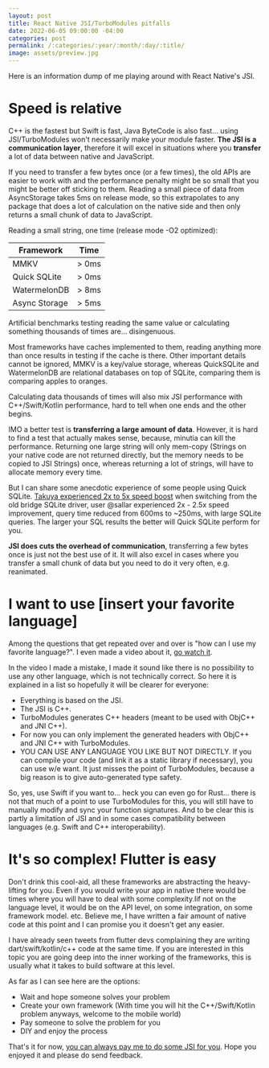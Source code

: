 ```yaml
---
layout: post
title: React Native JSI/TurboModules pitfalls
date: 2022-06-05 09:00:00 -04:00
categories: post
permalink: /:categories/:year/:month/:day/:title/
image: assets/preview.jpg
---
```


Here is an information dump of me playing around with React Native's JSI.

# Speed is relative

C++ is the fastest but Swift is fast, Java ByteCode is also fast... using JSI/TurboModules won't necessarily make your module faster. **The JSI is a communication layer**, therefore it will excel in situations where you **transfer** a lot of data between native and JavaScript.

If you need to transfer a few bytes once (or a few times), the old APIs are easier to work with and the performance penalty might be so small that you might be better off sticking to them. Reading a small piece of data from AsyncStorage takes 5ms on release mode, so this extrapolates to any package that does a lot of calculation on the native side and then only returns a small chunk of data to JavaScript.

Reading a small string, one time (release mode -O2 optimized):

| Framework     | Time  |
| ------------- | ----- |
| MMKV          | > 0ms |
| Quick SQLite  | > 0ms |
| WatermelonDB  | > 8ms |
| Async Storage | > 5ms |

Artificial benchmarks testing reading the same value or calculating something thousands of times are... disingenuous.

Most frameworks have caches implemented to them, reading anything more than once results in testing if the cache is there. Other important details cannot be ignored, MMKV is a key/value storage, whereas QuickSQLite and WatermelonDB are relational databases on top of SQLite, comparing them is comparing apples to oranges.

Calculating data thousands of times will also mix JSI performance with C++/Swift/Kotlin performance, hard to tell when one ends and the other begins.

IMO a better test is **transferring a large amount of data**. However, it is hard to find a test that actually makes sense, because, minutia can kill the performance. Returning one large string will only mem-copy (Strings on your native code are not returned directly, but the memory needs to be copied to JSI Strings) once, whereas returning a lot of strings, will have to allocate memory every time.

But I can share some anecdotic experience of some people using Quick SQLite. [Takuya experienced 2x to 5x speed boost](https://dev.to/craftzdog/a-performant-way-to-use-pouchdb7-on-react-native-in-2022-24ej) when switching from the old bridge SQLite driver, user @sallar experienced 2x - 2.5x speed improvement, query time reduced from 600ms to ~250ms, with large SQLite queries. The larger your SQL results the better will Quick SQLite perform for you.

**JSI does cuts the overhead of communication**, transferring a few bytes once is just not the best use of it. It will also excel in cases where you transfer a small chunk of data but you need to do it very often, e.g. reanimated.

# I want to use [insert your favorite language]

Among the questions that get repeated over and over is "how can I use my favorite language?". I even made a video about it, [go watch it](https://www.youtube.com/watch?v=_I6bH5_rO2k&t=178s).

In the video I made a mistake, I made it sound like there is no possibility to use any other language, which is not technically correct. So here it is explained in a list so hopefully it will be clearer for everyone:

- Everything is based on the JSI.
- The JSI is C++.
- TurboModules generates C++ headers (meant to be used with ObjC++ and JNI C++).
- For now you can only implement the generated headers with ObjC++ and JNI C++ with TurboModules.
- YOU CAN USE ANY LANGUAGE YOU LIKE BUT NOT DIRECTLY. If you can compile your code (and link it as a static library if necessary), you can use w/e want. It just misses the point of TurboModules, because a big reason is to give auto-generated type safety.

So, yes, use Swift if you want to... heck you can even go for Rust... there is not that much of a point to use TurboModules for this, you will still have to manually modify and sync your function signatures. And to be clear this is partly a limitation of JSI and in some cases compatibility between languages (e.g. Swift and C++ interoperability).

# It's so complex! Flutter is easy

Don't drink this cool-aid, all these frameworks are abstracting the heavy-lifting for you. Even if you would write your app in native there would be times where you will have to deal with some complexity.Iif not on the language level, it would be on the API level, on some integration, on some framework model. etc. Believe me, I have written a fair amount of native code at this point and I can promise you it doesn't get any easier.

I have already seen tweets from flutter devs complaining they are writing dart/swift/kotlin/c++ code at the same time. If you are interested in this topic you are going deep into the inner working of the frameworks, this is usually what it takes to build software at this level.

As far as I can see here are the options:

- Wait and hope someone solves your problem
- Create your own framework (With time you will hit the C++/Swift/Kotlin problem anyways, welcome to the mobile world)
- Pay someone to solve the problem for you
- DIY and enjoy the process

That's it for now, [you can always pay me to do some JSI for you](mailto:ospfranco@protonmail.com). Hope you enjoyed it and please do send feedback.
